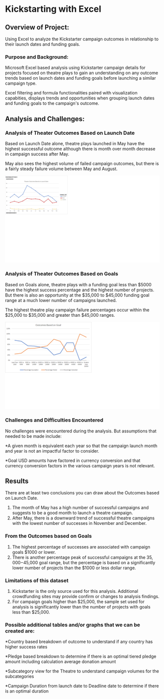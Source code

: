 # Kickstarting with Excel

## Overview of Project:

Using Excel to analyze the Kickstarter campaign outcomes in relationship to their launch dates and funding goals.

### Purpose and Background:

Microsoft Excel based analysis using Kickstarter campaign details for projects focused on theatre plays to gain an understanding on any outcome trends based on launch dates and funding goals before launching a similar campaign type. 

Excel filtering and formula functionalities paired with visualization capabities, displays trends and opportunities when grouping launch dates and funding goals to the campaign's outcome.

## Analysis and Challenges:

### Analysis of Theater Outcomes Based on Launch Date

Based on Launch Date alone, theatre plays launched in May have the highest successful outcome although there is month over month decrease in campaign success after May.

May also sees the highest volume of failed campaign outcomes, but there is a fairly steady failure volume between May and August.  

![](images/Theater_Outcomes_vs_Launch.png)

### Analysis of Theater Outcomes Based on Goals

Based on Goals alone, theatre plays with a funding goal less than $5000 have the highest success percentage and the highest number of projects.  But there is also an opportunity at the $35,000 to $45,000 funding goal range at a much lower number of campaigns launched.

The highest theatre play campaign failure percentages occur within the $25,000 to $35,000 and greater than $45,000 ranges.

![](images/Outcomes_vs_Goals.png)

### Challenges and Difficulties Encountered

No challenges were encountered during the analysis. But assumptions that needed to be made include:

*A given month is equivalent each year so that the campaign launch month and year is not an impactful factor to consider.

*Goal USD amounts have factored in currency conversion and that currency conversion factors in the various campaign years is not relevant.


## Results

There are at least two conclusions you can draw about the Outcomes based on Launch Date.

1) The month of May has a high number of successful campaigns and suggests to be a good month to launch a theatre campaign.
2) After May, there is a downward trend of successful theatre campaigns with the lowest number of successes in November and December.

### From the Outcomes based on Goals
1) The highest percentage of successes are associated with campaign goals $1000 or lower.
2) There is another percentage peak of successful campaigns at the $35,000-$45,000 goal range, but the percentage is based on a significantly lower number of projects than the $1000 or less dollar range.

### Limitations of this dataset
1) Kickstarter is the only source used for this analysis.  Additional crowdfunding sites may provide confirm or changes to analysis findings.
2) For campaign goals higher than $25,000, the sample set used for analysis is significantly lower than the number of projects with goals less than $25,000.

### Possible additional tables and/or graphs that we can be created are:

*Country based breakdown of outcome to understand if any country has higher success rates

*Pledge based breakdown to determine if there is an optimal tiered pledge amount including calculation average donation amount

*Subcategory view for the Theatre to understand campaign volumes for the subcategories

*Campaign Duration from launch date to Deadline date to determine if there is an optimal duration

